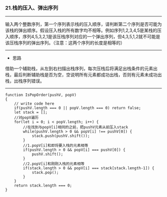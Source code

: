 ### 21.栈的压入、弹出序列

---

输入两个整数序列，第一个序列表示栈的压入顺序，请判断第二个序列是否可能为该栈的弹出顺序。假设压入栈的所有数字均不相等。例如序列1,2,3,4,5是某栈的压入顺序，序列4,5,3,2,1是该压栈序列对应的一个弹出序列，但4,3,5,1,2就不可能是该压栈序列的弹出序列。（注意：这两个序列的长度是相等的）

---

* 思路

借助一个辅助栈，从左到右扫描出栈序列，每次压栈后将满足出栈条件的元素出栈，最后判断辅助栈是否为空，空说明所有元素都成功出栈，否则有元素未成功出栈，出栈序列错误。

---

``` JS
function IsPopOrder(pushV, popV)
{
    // write code here
    if(pushV.length === 0 || popV.length === 0) return false;
    let stack = [];
    //对popV遍历
    for(let i = 0; i < popV.length; i++) {
        //在找到与popV[i]相同的之前，把pushV元素从前压入stack
        while(pushV.length > 0 && popV[i] !== pushV[0]) {
            stack.push(pushV.shift());
        }
        //1.popV[i]和即将要入栈的元素相等
        if(pushV.length > 0 && popV[i] === pushV[0]) {
            pushV.shift();
        }
        //2.popV[i]和刚刚入栈的元素相等
        if(stack.length > 0 && popV[i] === stack[stack.length-1]) {
            stack.pop();
        }
    }
    return stack.length === 0;
}
```
